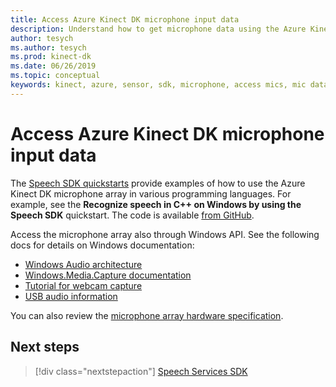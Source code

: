 ```yaml
---
title: Access Azure Kinect DK microphone input data
description: Understand how to get microphone data using the Azure Kinect DK microphone array.
author: tesych
ms.author: tesych
ms.prod: kinect-dk
ms.date: 06/26/2019
ms.topic: conceptual 
keywords: kinect, azure, sensor, sdk, microphone, access mics, mic data
---
```


# Access Azure Kinect DK microphone input data

The [Speech SDK quickstarts](../cognitive-services/speech-service/index.yml) provide examples of how to use the Azure Kinect DK microphone array in various programming languages.
For example, see the **Recognize speech in C++ on Windows by using the Speech SDK** quickstart. The code is available [from GitHub](https://github.com/Azure-Samples/cognitive-services-speech-sdk/tree/master/quickstart/cpp).

Access the microphone array also through Windows API. See the following docs for details on Windows documentation:

* [Windows Audio architecture](/windows-hardware/drivers/audio/windows-audio-architecture)
* [Windows.Media.Capture documentation](/uwp/api/Windows.Media.Capture)
* [Tutorial for webcam capture](/windows/uwp/audio-video-camera/basic-photo-video-and-audio-capture-with-mediacapture)
* [USB audio information](/windows-hardware/drivers/audio/usb-2-0-audio-drivers)

You can also review the [microphone array hardware specification](hardware-specification.md#microphone-array).

## Next steps

>[!div class="nextstepaction"]
>[Speech Services SDK](../cognitive-services/speech-service/index.yml)